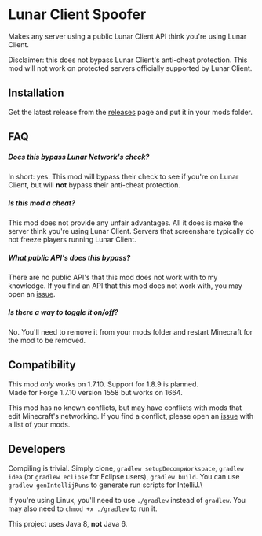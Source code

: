 # Lunar Client Spoofer
Makes any server using a public Lunar Client API think you're using Lunar Client.

Disclaimer: this does not bypass Lunar Client's anti-cheat protection. This mod will not work on protected servers officially supported by Lunar Client.

## Installation 
Get the latest release from the [releases](https://github.com/LeviDevs/LunarClientSpoofer/releases) page and put it in your mods folder.

## FAQ

##### Does this bypass Lunar Network's check?
In short: yes. This mod will bypass their check to see if you're on Lunar Client, but will **not** bypass their anti-cheat protection.

##### Is this mod a cheat?
This mod does not provide any unfair advantages. All it does is make the server think you're using Lunar Client.
Servers that screenshare typically do not freeze players running Lunar Client.

##### What public API's does this bypass?
There are no public API's that this mod does not work with to my knowledge. If you find an API that this mod does not
work with, you may open an [issue](https://github.com/LeviDevs/LunarClientSpoofer/issues).

##### Is there a way to toggle it on/off?
No. You'll need to remove it from your mods folder and restart Minecraft for the mod to be removed.

## Compatibility
This mod *only* works on 1.7.10. Support for 1.8.9 is planned.\
Made for Forge 1.7.10 version 1558 but works on 1664.

This mod has no known conflicts, but may have conflicts with mods that edit Minecraft's networking.
If you find a conflict, please open an [issue](https://github.com/LeviDevs/LunarClientSpoofer/issues) with
a list of your mods.

## Developers
Compiling is trivial. Simply clone, `gradlew setupDecompWorkspace`, `gradlew idea` (or `gradlew eclipse` for Eclipse users),
`gradlew build`. You can use `gradlew genIntellijRuns` to generate run scripts for IntelliJ.\

If you're using Linux, you'll need to use `./gradlew` instead of `gradlew`. You may also need to `chmod +x ./gradlew` to run it.

This project uses Java 8, **not** Java 6.
